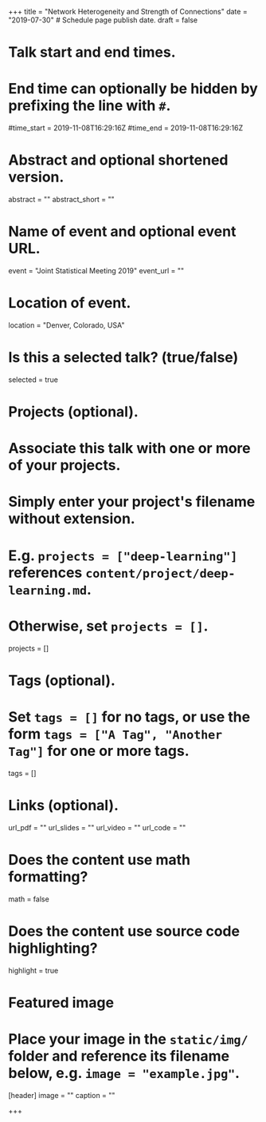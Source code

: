 +++
title = "Network Heterogeneity and Strength of Connections"
date = "2019-07-30"  # Schedule page publish date.
draft = false

# Talk start and end times.
#   End time can optionally be hidden by prefixing the line with `#`.
#time_start = 2019-11-08T16:29:16Z
#time_end = 2019-11-08T16:29:16Z

# Abstract and optional shortened version.
abstract = ""
abstract_short = ""

# Name of event and optional event URL.
event = "Joint Statistical Meeting 2019"
event_url = ""

# Location of event.
location = "Denver, Colorado, USA"

# Is this a selected talk? (true/false)
selected = true

# Projects (optional).
#   Associate this talk with one or more of your projects.
#   Simply enter your project's filename without extension.
#   E.g. `projects = ["deep-learning"]` references `content/project/deep-learning.md`.
#   Otherwise, set `projects = []`.
projects = []

# Tags (optional).
#   Set `tags = []` for no tags, or use the form `tags = ["A Tag", "Another Tag"]` for one or more tags.
tags = []

# Links (optional).
url_pdf = ""
url_slides = ""
url_video = ""
url_code = ""

# Does the content use math formatting?
math = false

# Does the content use source code highlighting?
highlight = true

# Featured image
# Place your image in the `static/img/` folder and reference its filename below, e.g. `image = "example.jpg"`.
[header]
image = ""
caption = ""

+++
